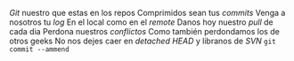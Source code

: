 *Git* nuestro que estas en los repos
Comprimidos sean tus *commits*
Venga a nosotros tu *log*
En el local como en el *remote*
Danos hoy nuestro *pull* de cada dia
Perdona nuestros *conflictos*
Como también perdondamos los de otros geeks
No nos dejes caer en *detached HEAD*
y libranos de *SVN*
`git commit --ammend`
